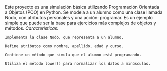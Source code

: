 Este proyecto es una simulación básica utilizando Programación Orientada a Objetos (POO) en Python. Se modela a un alumno como una clase llamada Nodo, con atributos personales y una acción: programar. Es un ejemplo simple que puede ser la base para ejercicios más complejos de objetos y métodos.
*Características:*

    Implementa la clase Nodo, que representa a un alumno.

    Define atributos como nombre, apellido, edad y curso.

    Contiene un método que simula que el alumno está programando.

    Utiliza el método lower() para normalizar los datos a minúsculas.
